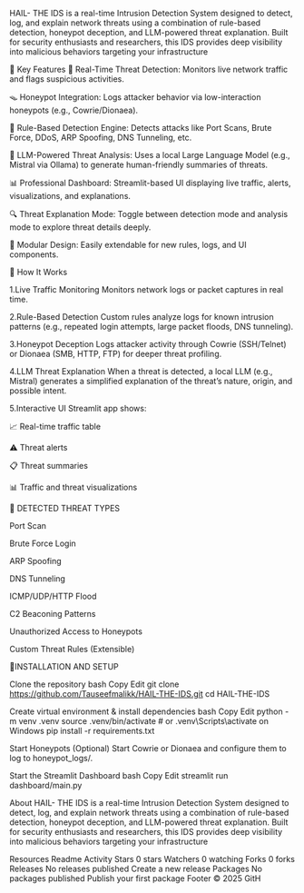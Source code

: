 HAIL- THE IDS is a real-time Intrusion Detection System designed to detect, log, and explain network threats using a combination of rule-based detection, honeypot deception, and LLM-powered threat explanation. Built for security enthusiasts and researchers, this IDS provides deep visibility into malicious behaviors targeting your infrastructure

🧠 Key Features 📡 Real-Time Threat Detection: Monitors live network traffic and flags suspicious activities.

🪤 Honeypot Integration: Logs attacker behavior via low-interaction honeypots (e.g., Cowrie/Dionaea).

🧾 Rule-Based Detection Engine: Detects attacks like Port Scans, Brute Force, DDoS, ARP Spoofing, DNS Tunneling, etc.

🤖 LLM-Powered Threat Analysis: Uses a local Large Language Model (e.g., Mistral via Ollama) to generate human-friendly summaries of threats.

📊 Professional Dashboard: Streamlit-based UI displaying live traffic, alerts, visualizations, and explanations.

🔍 Threat Explanation Mode: Toggle between detection mode and analysis mode to explore threat details deeply.

📁 Modular Design: Easily extendable for new rules, logs, and UI components.

🚀 How It Works

1.Live Traffic Monitoring Monitors network logs or packet captures in real time.

2.Rule-Based Detection Custom rules analyze logs for known intrusion patterns (e.g., repeated login attempts, large packet floods, DNS tunneling).

3.Honeypot Deception Logs attacker activity through Cowrie (SSH/Telnet) or Dionaea (SMB, HTTP, FTP) for deeper threat profiling.

4.LLM Threat Explanation When a threat is detected, a local LLM (e.g., Mistral) generates a simplified explanation of the threat’s nature, origin, and possible intent.

5.Interactive UI Streamlit app shows:

📈 Real-time traffic table

⚠️ Threat alerts

📋 Threat summaries

📊 Traffic and threat visualizations

🧪 DETECTED THREAT TYPES

Port Scan

Brute Force Login

ARP Spoofing

DNS Tunneling

ICMP/UDP/HTTP Flood

C2 Beaconing Patterns

Unauthorized Access to Honeypots

Custom Threat Rules (Extensible)

🔧INSTALLATION AND SETUP

Clone the repository bash Copy Edit git clone https://github.com/Tauseefmalikk/HAIL-THE-IDS.git cd HAIL-THE-IDS

Create virtual environment & install dependencies bash Copy Edit python -m venv .venv source .venv/bin/activate # or .venv\Scripts\activate on Windows pip install -r requirements.txt

Start Honeypots (Optional) Start Cowrie or Dionaea and configure them to log to honeypot_logs/.

Start the Streamlit Dashboard bash Copy Edit streamlit run dashboard/main.py

About
HAIL- THE IDS is a real-time Intrusion Detection System designed to detect, log, and explain network threats using a combination of rule-based detection, honeypot deception, and LLM-powered threat explanation. Built for security enthusiasts and researchers, this IDS provides deep visibility into malicious behaviors targeting your infrastructure

Resources
 Readme
 Activity
Stars
 0 stars
Watchers
 0 watching
Forks
 0 forks
Releases
No releases published
Create a new release
Packages
No packages published
Publish your first package
Footer
© 2025 GitH
